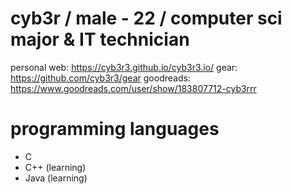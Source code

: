 # cyb3r / male - 22 / computer sci major & IT technician 
personal web: https://cyb3r3.github.io/cyb3r3.io/
gear: https://github.com/cyb3r3/gear
goodreads: https://www.goodreads.com/user/show/183807712-cyb3rrr
# programming languages
* C
* C++ (learning) 
* Java (learning)
